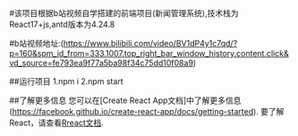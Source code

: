 #该项目根据b站视频自学搭建的前端项目(新闻管理系统),技术栈为React17+js,antd版本为4.24.8

#b站视频地址:(https://www.bilibili.com/video/BV1dP4y1c7qd/?p=160&spm_id_from=333.1007.top_right_bar_window_history.content.click&vd_source=fe793ea9f77a5ba98f34c75dd10f08a9)

##运行项目 1.npm i 2.npm start

##了解更多信息
您可以在[Create React App文档]中了解更多信息(https://facebook.github.io/create-react-app/docs/getting-started).
要了解React，请查看[Rreact文档](https://reactjs.org/).
